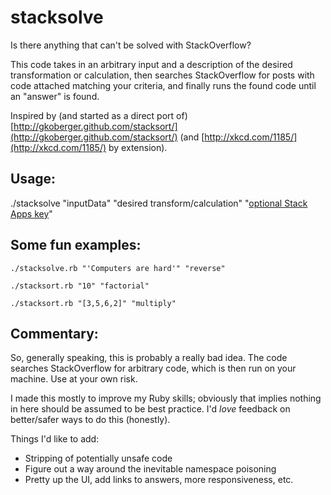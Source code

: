 stacksolve
==========

Is there anything that can't be solved with StackOverflow?

This code takes in an arbitrary input and a description of the desired transformation or calculation, then searches StackOverflow for posts with code attached matching your criteria, and finally runs the found code until an "answer" is found.

Inspired by (and started as a direct port of) [http://gkoberger.github.com/stacksort/](http://gkoberger.github.com/stacksort/) (and [http://xkcd.com/1185/](http://xkcd.com/1185/) by extension).

Usage:
----------
./stacksolve "inputData" "desired transform/calculation" "[optional Stack Apps key](http://stackapps.com/)"

Some fun examples:
----------
`./stacksolve.rb "'Computers are hard'" "reverse"`

`./stacksort.rb "10" "factorial"`

`./stacksort.rb "[3,5,6,2]" "multiply"`

Commentary:
----------
So, generally speaking, this is probably a really bad idea. The code searches StackOverflow for arbitrary code, which is then run on your machine. Use at your own risk.

I made this mostly to improve my Ruby skills; obviously that implies nothing in here should be assumed to be best practice. I'd *love* feedback on better/safer ways to do this (honestly).

Things I'd like to add:

* Stripping of potentially unsafe code
* Figure out a way around the inevitable namespace poisoning
* Pretty up the UI, add links to answers, more responsiveness, etc.

